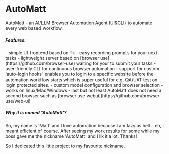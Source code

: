 # AutoMatt
AutoMatt - an AI/LLM Browser Automation Agent (UI&amp;CLI) to automate every web based workflow.  

<h5>Features:</h5>
- simple UI-frontend based on Tk
- easy recording prompts for your next tasks
- lightweight server based on [browser use](https://github.com/browser-use) waiting for your to submit your tasks
- user-friendly CLI for continuous browser automation
- support for custom 'auto-login hooks' enables you to login to a specific website before the automation workflow starts which is super useful for e.g. QA/UAT test on login protected sites.
- custom model configuration and browser selection
- works on linux/Mac/Windows
- last but not least AutoMatt does not need a second browser such as [browser use webui](https://github.com/browser-use/web-ui)

<h5>Why it is named 'AutoMatt'?</h5>
So, my name is 'Matt' and I love automation because I am lazy as hell ...eh, I meant efficient of course.
After seeing my work results for some while my boss gave me the nickname 'AutoMatt' and I lik it a lot. Thanks!

So I dedicated this little project to my favourite nickname.


